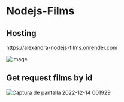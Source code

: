 # Nodejs-Films

## Hosting
https://alexandra-nodejs-films.onrender.com

![image](https://user-images.githubusercontent.com/92441983/207579585-35b82305-63b8-483f-88de-2494cb201ea8.png)

## Get request films by id
![Captura de pantalla 2022-12-14 001929](https://user-images.githubusercontent.com/92441983/207580050-171e7f34-d1ac-4618-8a4c-d65de4b5cd59.png)
